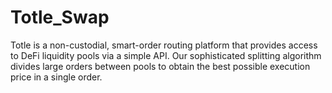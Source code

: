 # Totle_Swap
Totle is a non-custodial, smart-order routing platform that provides access to DeFi liquidity pools via a simple API. Our sophisticated splitting algorithm divides large orders between pools to obtain the best possible execution price in a single order.
